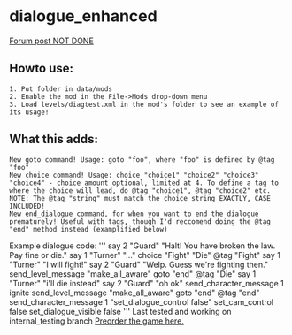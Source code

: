 # dialogue_enhanced
[Forum post NOT DONE](http://forums.wolfire.com/viewtopic.php?f=)  
## Howto use:  
	1. Put folder in data/mods
	2. Enable the mod in the File->Mods drop-down menu
	3. Load levels/diagtest.xml in the mod's folder to see an example of its usage!
## What this adds:
	New goto command! Usage: goto "foo", where "foo" is defined by @tag "foo"
	New choice command! Usage: choice "choice1" "choice2" "choice3" "choice4" - choice amount optional, limited at 4. To define a tag to where the choice will lead, do @tag "choice1", @tag "choice2" etc.
	NOTE: The @tag "string" must match the choice string EXACTLY, CASE INCLUDED!
	New end_dialogue command, for when you want to end the dialogue prematurely! Useful with tags, though I'd reccomend doing the @tag "end" method instead (examplified below)

Example dialogue code:
'''
say 2 "Guard" "Halt! You have broken the law. Pay fine or die."
say 1 "Turner" "..."
choice "Fight" "Die"
@tag "Fight"
say 1 "Turner" "I will fight!"
say 2 "Guard" "Welp. Guess we're fighting then."
send_level_message "make_all_aware"
goto "end"
@tag "Die"
say 1 "Turner" "i'll die instead"
say 2 "Guard" "oh ok"
send_character_message 1 ignite
send_level_message "make_all_aware"
goto "end"
@tag "end"
send_character_message 1 "set_dialogue_control false"
set_cam_control false
set_dialogue_visible false
'''
Last tested and working on internal_testing branch
[Preorder the game here.](http://www.wolfire.com/overgrowth)
